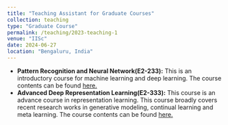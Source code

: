 ```yaml
---
title: "Teaching Assistant for Graduate Courses"
collection: teaching
type: "Graduate Course"
permalink: /teaching/2023-teaching-1
venue: "IISc"
date: 2024-06-27
location: "Bengaluru, India"
---
```


- **Pattern Recognition and Neural Network(E2-233):** This is an introductory course for machine learning and deep learning. The course contents can be found [here.](https://sites.google.com/view/prathosh/prnn_2024)
- **Advanced Deep Representation Learning(E2-333):** This course is an advance course in representation learning. This course broadly covers recent research works in generative modeling, continual learning and meta learning. The course contents can be found [here.](https://sites.google.com/view/prathosh/adrl-2023-aug)